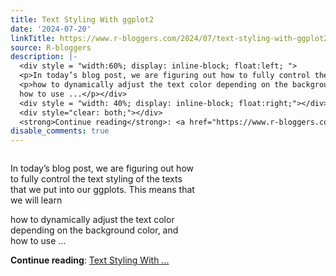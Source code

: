 ```yaml
---
title: Text Styling With ggplot2
date: '2024-07-20'
linkTitle: https://www.r-bloggers.com/2024/07/text-styling-with-ggplot2/
source: R-bloggers
description: |-
  <div style = "width:60%; display: inline-block; float:left; ">
  <p>In today’s blog post, we are figuring out how to fully control the text styling of the texts that we put into our ggplots. This means that we will learn</p>
  <p>how to dynamically adjust the text color depending on the background color, and<br />
  how to use ...</p></div>
  <div style = "width: 40%; display: inline-block; float:right;"></div>
  <div style="clear: both;"></div>
  <strong>Continue reading</strong>: <a href="https://www.r-bloggers.com/2024/07/text-styling-with-ggplot2/">Text Styling With ...
disable_comments: true
---
```

<div style = "width:60%; display: inline-block; float:left; ">
<p>In today’s blog post, we are figuring out how to fully control the text styling of the texts that we put into our ggplots. This means that we will learn</p>
<p>how to dynamically adjust the text color depending on the background color, and<br />
how to use ...</p></div>
<div style = "width: 40%; display: inline-block; float:right;"></div>
<div style="clear: both;"></div>
<strong>Continue reading</strong>: <a href="https://www.r-bloggers.com/2024/07/text-styling-with-ggplot2/">Text Styling With ...